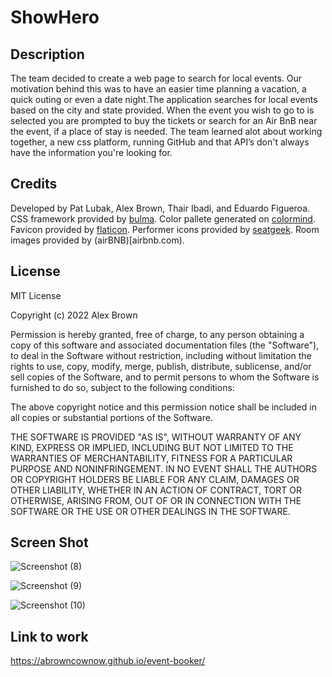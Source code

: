 # ShowHero

## Description

The team decided to create a web page to search for local events. Our motivation behind this was to have an easier time planning a vacation, a quick outing or even a date night.The application searches for local events based on the city and state provided. When the event you wish to go to is selected you are prompted to buy the tickets or search for an Air BnB near the event, if a place of stay is needed. The team learned alot about working together, a new css platform, running GitHub and that API’s don't always have the information you're looking for.

## Credits

Developed by Pat Lubak, Alex Brown, Thair Ibadi, and Eduardo Figueroa. CSS framework provided by [bulma](https://bulma.io/). Color pallete generated on [colormind](colormind.io). Favicon provided by [flaticon](flaticon.com). Performer icons provided by [seatgeek](seatgeek.com). Room images provided by (airBNB)[airbnb.com).



## License

MIT License

Copyright (c) 2022 Alex Brown

Permission is hereby granted, free of charge, to any person obtaining a copy
of this software and associated documentation files (the "Software"), to deal
in the Software without restriction, including without limitation the rights
to use, copy, modify, merge, publish, distribute, sublicense, and/or sell
copies of the Software, and to permit persons to whom the Software is
furnished to do so, subject to the following conditions:

The above copyright notice and this permission notice shall be included in all
copies or substantial portions of the Software.

THE SOFTWARE IS PROVIDED "AS IS", WITHOUT WARRANTY OF ANY KIND, EXPRESS OR
IMPLIED, INCLUDING BUT NOT LIMITED TO THE WARRANTIES OF MERCHANTABILITY,
FITNESS FOR A PARTICULAR PURPOSE AND NONINFRINGEMENT. IN NO EVENT SHALL THE
AUTHORS OR COPYRIGHT HOLDERS BE LIABLE FOR ANY CLAIM, DAMAGES OR OTHER
LIABILITY, WHETHER IN AN ACTION OF CONTRACT, TORT OR OTHERWISE, ARISING FROM,
OUT OF OR IN CONNECTION WITH THE SOFTWARE OR THE USE OR OTHER DEALINGS IN THE
SOFTWARE.

## Screen Shot
![Screenshot (8)](https://user-images.githubusercontent.com/110148234/193706147-3a5ec2a6-1c38-444d-a753-7b91a7bc433c.png)

![Screenshot (9)](https://user-images.githubusercontent.com/110148234/193706219-4382a2d8-cd72-4f5a-8b0f-e11ef7b3b862.png)

![Screenshot (10)](https://user-images.githubusercontent.com/110148234/193706249-c7a8019b-7dcf-4877-84c1-53259ab9233c.png)


## Link to work
https://abrowncownow.github.io/event-booker/
